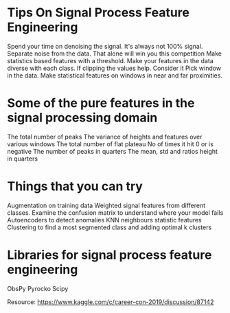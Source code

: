 # Tips On Signal Process Feature Engineering

Spend your time on denoising the signal. It's always not 100% signal. Separate noise from the data. That alone will win you this competition
Make statistics based features with a threshold. Make your features in the data diverse with each class. If clipping the values help. Consider it
Pick window in the data. Make statistical features on windows in near and far proximities.

# Some of the pure features in the signal processing domain

The total number of peaks
The variance of heights and features over various windows
The total number of flat plateau
No of times it hit 0 or is negative
The number of peaks in quarters
The mean, std and ratios height in quarters

# Things that you can try

Augmentation on training data
Weighted signal features from different classes. Examine the confusion matrix to understand where your model fails
Autoencoders to detect anomalies
KNN neighbours statistic features
Clustering to find a most segmented class and adding optimal k clusters

# Libraries for signal process feature engineering

ObsPy
Pyrocko
Scipy


Resource: https://www.kaggle.com/c/career-con-2019/discussion/87142

